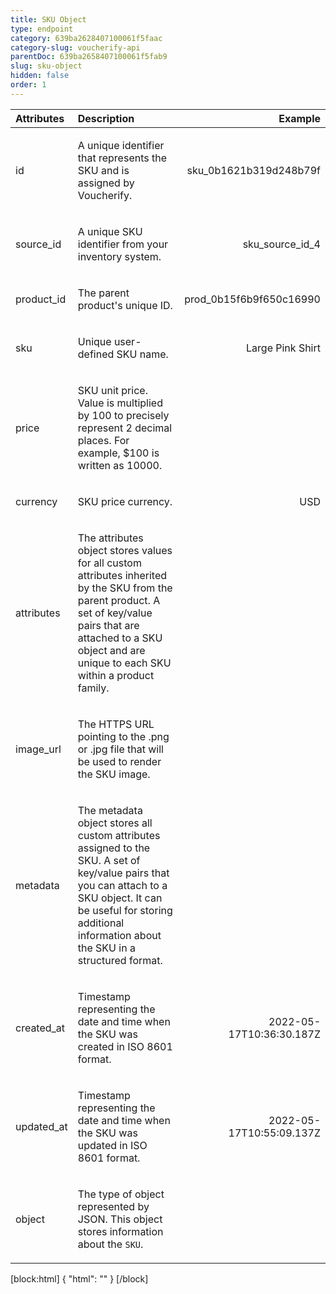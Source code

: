 ```yaml
---
title: SKU Object
type: endpoint
category: 639ba2628407100061f5faac
category-slug: voucherify-api
parentDoc: 639ba2658407100061f5fab9
slug: sku-object
hidden: false
order: 1
---
```


| Attributes |  Description  | Example |
|:-----|:--------|------:|
| id | <p>A unique identifier that represents the SKU and is assigned by Voucherify.</p> | <p>sku_0b1621b319d248b79f</p> |
| source_id | <p>A unique SKU identifier from your inventory system.</p> | <p>sku_source_id_4</p> |
| product_id | <p>The parent product's unique ID.</p> | <p>prod_0b15f6b9f650c16990</p> |
| sku | <p>Unique user-defined SKU name.</p> | <p>Large Pink Shirt</p> |
| price | <p>SKU unit price. Value is multiplied by 100 to precisely represent 2 decimal places. For example, $100 is written as 10000.</p> |  |
| currency | <p>SKU price currency.</p> | <p>USD</p> |
| attributes | <p>The attributes object stores values for all custom attributes inherited by the SKU from the parent product. A set of key/value pairs that are attached to a SKU object and are unique to each SKU within a product family.</p>  |  |
| image_url | <p>The HTTPS URL pointing to the .png or .jpg file that will be used to render the SKU image.</p> |  |
| metadata | <p>The metadata object stores all custom attributes assigned to the SKU. A set of key/value pairs that you can attach to a SKU object. It can be useful for storing additional information about the SKU in a structured format.</p>  |  |
| created_at | <p>Timestamp representing the date and time when the SKU was created in ISO 8601 format.</p> | <p>2022-05-17T10:36:30.187Z</p> |
| updated_at | <p>Timestamp representing the date and time when the SKU was updated in ISO 8601 format.</p> | <p>2022-05-17T10:55:09.137Z</p> |
| object | <p>The type of object represented by JSON. This object stores information about the <code>SKU</code>.</p> |  |

[block:html]
{
  "html": "<style>\n[title=\"Toggle library\"] { \n  display: none; }\n.LanguagePicker-divider { \n  display: none; }\n.Playground-section3VTXuaYZivJK > .APISectionHeader3LN_-QIR0m7x {\n  display: none; }\n.LanguagePicker-languages1qVVo_v6AlP9 {\n  display: none; }\n.headline-container-article-info2GaOf2jMpV0r {\n  display: none; }\n.APISectionHeader3LN_-QIR0m7x {\n  display: none; }\n.APIResponseSchemaPicker-label3XMQ9E-slNcS {\n  display: none; }\n.PlaygroundC7DInM9NFvBg {\n  display: none; }\n.Modal-Header3VPrQs3MUWWd {\n  display: none; }\n.rm-ReferenceMain .rm-Article {\n  max-width: 2000px; }\n</style>"
}
[/block]